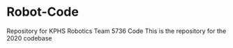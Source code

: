 # Robot-Code
Repository for KPHS Robotics Team 5736 Code
This is the repository for the 2020 codebase
